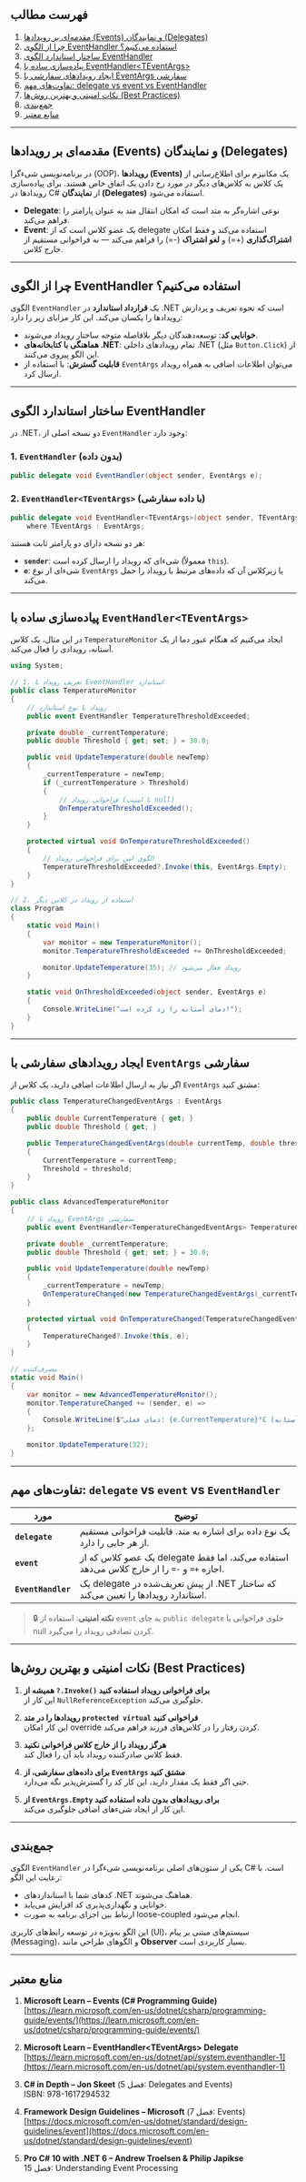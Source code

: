 ﻿
## فهرست مطالب

1. [مقدمه‌ای بر رویدادها (Events) و نمایندگان (Delegates)](#%D9%85%D9%82%D8%AF%D9%85%D9%87%E2%80%8C%D8%A7%DB%8C-%D8%A8%D8%B1-%D8%B1%D9%88%DB%8C%D8%AF%D8%A7%D8%AF%D9%87%D8%A7-events-%D9%88-%D9%86%D9%85%D8%A7%DB%8C%D9%86%D8%AF%DA%AF%D8%A7%D9%86-delegates)
2. [چرا از الگوی EventHandler استفاده می‌کنیم؟](#%DA%86%D8%B1%D8%A7-%D8%A7%D8%B2-%D8%A7%D9%84%DA%AF%D9%88%DB%8C-eventhandler-%D8%A7%D8%B3%D8%AA%D9%81%D8%A7%D8%AF%D9%87-%D9%85%DB%8C%E2%80%8C%DA%A9%D9%86%DB%8C%D9%85)
3. [ساختار استاندارد الگوی EventHandler](#ساختار-استاندارد-الگوی-eventhandler)
4. [پیاده‌سازی ساده با EventHandler\<TEventArgs>](#پیادهسازی-ساده-با-eventhandlerteventargs)
5. [ایجاد رویدادهای سفارشی با EventArgs سفارشی](#ایجاد-رویدادهای-سفارشی-با-eventargs-سفارشی)
6. [تفاوت‌های مهم: delegate vs event vs EventHandler](#تفاوت‌های-مهم-delegate-vs-event-vs-eventhandler)
7. [نکات امنیتی و بهترین روش‌ها (Best Practices)](#نکات-امنیتی-و-بهترین-روش‌ها-best-practices)
8. [جمع‌بندی](#جمع‌بندی)
9. [منابع معتبر](#منابع-معتبر)

---

## مقدمه‌ای بر رویدادها (Events) و نمایندگان (Delegates)

در برنامه‌نویسی شیءگرا (OOP)، **رویدادها (Events)** یک مکانیزم برای اطلاع‌رسانی از یک کلاس به کلاس‌های دیگر در مورد رخ دادن یک اتفاق خاص هستند. برای پیاده‌سازی رویدادها در C# از **نمایندگان (Delegates)** استفاده می‌شود.

- **Delegate**: نوعی اشاره‌گر به متد است که امکان انتقال متد به عنوان پارامتر را فراهم می‌کند.
- **Event**: یک عضو کلاس است که از delegate استفاده می‌کند و فقط امکان **اشتراک‌گذاری** (+=) و **لغو اشتراک** (-=) را فراهم می‌کند — نه فراخوانی مستقیم از خارج کلاس.

---

## چرا از الگوی EventHandler استفاده می‌کنیم؟

الگوی `EventHandler` یک **قرارداد استاندارد** در .NET است که نحوه تعریف و پردازش رویدادها را یکسان می‌کند. این کار مزایای زیر را دارد:

- **خوانایی کد**: توسعه‌دهندگان دیگر بلافاصله متوجه ساختار رویداد می‌شوند.
- **هماهنگی با کتابخانه‌های .NET**: تمام رویدادهای داخلی .NET (مثل `Button.Click`) از این الگو پیروی می‌کنند.
- **قابلیت گسترش**: با استفاده از `EventArgs` می‌توان اطلاعات اضافی به همراه رویداد ارسال کرد.

---

## ساختار استاندارد الگوی EventHandler

در .NET، دو نسخه اصلی از `EventHandler` وجود دارد:

### 1. `EventHandler` (بدون داده)
```csharp
public delegate void EventHandler(object sender, EventArgs e);
```

### 2. `EventHandler<TEventArgs>` (با داده سفارشی)
```csharp
public delegate void EventHandler<TEventArgs>(object sender, TEventArgs e)
    where TEventArgs : EventArgs;
```

هر دو نسخه دارای دو پارامتر ثابت هستند:

- **`sender`**: شیء‌ای که رویداد را ارسال کرده است (معمولاً `this`).
- **`e`**: شیء‌ای از نوع `EventArgs` یا زیرکلاس آن که داده‌های مرتبط با رویداد را حمل می‌کند.

---

## پیاده‌سازی ساده با `EventHandler<TEventArgs>`

در این مثال، یک کلاس `TemperatureMonitor` ایجاد می‌کنیم که هنگام عبور دما از یک آستانه، رویدادی را فعال می‌کند.

```csharp
using System;

// 1. تعریف رویداد با EventHandler استاندارد
public class TemperatureMonitor
{
    // رویداد با نوع استاندارد
    public event EventHandler TemperatureThresholdExceeded;

    private double _currentTemperature;
    public double Threshold { get; set; } = 30.0;

    public void UpdateTemperature(double newTemp)
    {
        _currentTemperature = newTemp;
        if (_currentTemperature > Threshold)
        {
            // فراخوانی رویداد (با امنیت null)
            OnTemperatureThresholdExceeded();
        }
    }

    protected virtual void OnTemperatureThresholdExceeded()
    {
        // الگوی امن برای فراخوانی رویداد
        TemperatureThresholdExceeded?.Invoke(this, EventArgs.Empty);
    }
}

// 2. استفاده از رویداد در کلاس دیگر
class Program
{
    static void Main()
    {
        var monitor = new TemperatureMonitor();
        monitor.TemperatureThresholdExceeded += OnThresholdExceeded;

        monitor.UpdateTemperature(35); // رویداد فعال می‌شود
    }

    static void OnThresholdExceeded(object sender, EventArgs e)
    {
        Console.WriteLine("دمای آستانه را رد کرده است!");
    }
}
```

---

## ایجاد رویدادهای سفارشی با `EventArgs` سفارشی

اگر نیاز به ارسال اطلاعات اضافی دارید، یک کلاس از `EventArgs` مشتق کنید:

```csharp
public class TemperatureChangedEventArgs : EventArgs
{
    public double CurrentTemperature { get; }
    public double Threshold { get; }

    public TemperatureChangedEventArgs(double currentTemp, double threshold)
    {
        CurrentTemperature = currentTemp;
        Threshold = threshold;
    }
}

public class AdvancedTemperatureMonitor
{
    // رویداد با EventArgs سفارشی
    public event EventHandler<TemperatureChangedEventArgs> TemperatureChanged;

    private double _currentTemperature;
    public double Threshold { get; set; } = 30.0;

    public void UpdateTemperature(double newTemp)
    {
        _currentTemperature = newTemp;
        OnTemperatureChanged(new TemperatureChangedEventArgs(_currentTemperature, Threshold));
    }

    protected virtual void OnTemperatureChanged(TemperatureChangedEventArgs e)
    {
        TemperatureChanged?.Invoke(this, e);
    }
}

// مصرف‌کننده
static void Main()
{
    var monitor = new AdvancedTemperatureMonitor();
    monitor.TemperatureChanged += (sender, e) =>
    {
        Console.WriteLine($"دمای فعلی: {e.CurrentTemperature}°C (آستانه: {e.Threshold}°C)");
    };

    monitor.UpdateTemperature(32);
}
```

---

## تفاوت‌های مهم: `delegate` vs `event` vs `EventHandler`

| مورد | توضیح |
|------|--------|
| **`delegate`** | یک نوع داده برای اشاره به متد. قابلیت فراخوانی مستقیم از هر جایی را دارد. |
| **`event`** | یک عضو کلاس که از delegate استفاده می‌کند، اما فقط اجازه `+=` و `-=` را از خارج کلاس می‌دهد. |
| **`EventHandler`** | یک delegate از پیش تعریف‌شده در .NET که ساختار استاندارد رویدادها را تعیین می‌کند. |

> 🔒 **نکته امنیتی**: استفاده از `event` به جای `public delegate` جلوی فراخوانی یا null کردن تصادفی رویداد را می‌گیرد.

---

## نکات امنیتی و بهترین روش‌ها (Best Practices)

1. **همیشه از `?.Invoke()` برای فراخوانی رویداد استفاده کنید**  
   این کار از `NullReferenceException` جلوگیری می‌کند.

2. **رویدادها را در متد `protected virtual` فراخوانی کنید**  
   این کار امکان override کردن رفتار را در کلاس‌های فرزند فراهم می‌کند.

3. **هرگز رویداد را از خارج کلاس فراخوانی نکنید**  
   فقط کلاس صادرکننده رویداد باید آن را فعال کند.

4. **برای داده‌های سفارشی، از `EventArgs` مشتق کنید**  
   حتی اگر فقط یک مقدار دارید، این کار کد را گسترش‌پذیر نگه می‌دارد.

5. **از `EventArgs.Empty` برای رویدادهای بدون داده استفاده کنید**  
   این کار از ایجاد شیء‌های اضافی جلوگیری می‌کند.

---

## جمع‌بندی

الگوی `EventHandler` یکی از ستون‌های اصلی برنامه‌نویسی شیءگرا در C# است. با رعایت این الگو:

- کدهای شما با استانداردهای .NET هماهنگ می‌شوند.
- خوانایی و نگهداری‌پذیری کد افزایش می‌یابد.
- ارتباط بین اجزای برنامه به صورت loose-coupled انجام می‌شود.

این الگو به‌ویژه در توسعه رابط‌های کاربری (UI)، سیستم‌های مبتنی بر پیام (Messaging)، و الگوهای طراحی مانند **Observer** بسیار کاربردی است.

---

## منابع معتبر

1. **Microsoft Learn – Events (C# Programming Guide)**  
   [https://learn.microsoft.com/en-us/dotnet/csharp/programming-guide/events/](https://learn.microsoft.com/en-us/dotnet/csharp/programming-guide/events/)

2. **Microsoft Learn – EventHandler\<TEventArgs> Delegate**  
   [https://learn.microsoft.com/en-us/dotnet/api/system.eventhandler-1](https://learn.microsoft.com/en-us/dotnet/api/system.eventhandler-1)

3. **C# in Depth – Jon Skeet** (فصل 5: Delegates and Events)  
   ISBN: 978-1617294532

4. **Framework Design Guidelines – Microsoft** (فصل 7: Events)  
   [https://docs.microsoft.com/en-us/dotnet/standard/design-guidelines/event](https://docs.microsoft.com/en-us/dotnet/standard/design-guidelines/event)

5. **Pro C# 10 with .NET 6 – Andrew Troelsen & Philip Japikse**  
   فصل 15: Understanding Event Processing

